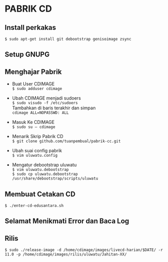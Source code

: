 # PABRIK CD

## Install perkakas
`$ sudo apt-get install git debootstrap genisoimage zsync`

## Setup GNUPG

## Menghajar Pabrik
* Buat User CDIMAGE  
`$ sudo adduser cdimage`

* Ubah CDIMAGE menjadi sudoers  
`$ sudo visudo -f /etc/sudoers`  
Tambahkan di baris terakhir dan simpan  
`cdimage ALL=NOPASSWD: ALL`

* Masuk Ke CDIMAGE  
`$ sudo su – cdimage`

* Menarik Skrip Pabrik CD  
`$ git clone github.com/tuanpembual/pabrik-cc.git`

* Ubah suai config pabrik  
`$ vim uluwatu.config`

* Mengatur debootstrap uluwatu  
`$ vim uluwatu.debootstrap`  
`$ sudo cp uluwatu.debootstrap /usr/share/debootstrap/scripts/uluwatu`

## Membuat Cetakan CD
`$ ./enter-cd-edusantara.sh`

## Selamat Menikmati Error dan Baca Log

## Rilis
`$ sudo ./release-image -d /home/cdimage/images/livecd-harian/$DATE/ -r 11.0 -p /home/cdimage/images/rilis/uluwatu/Jahitan-XX/`
